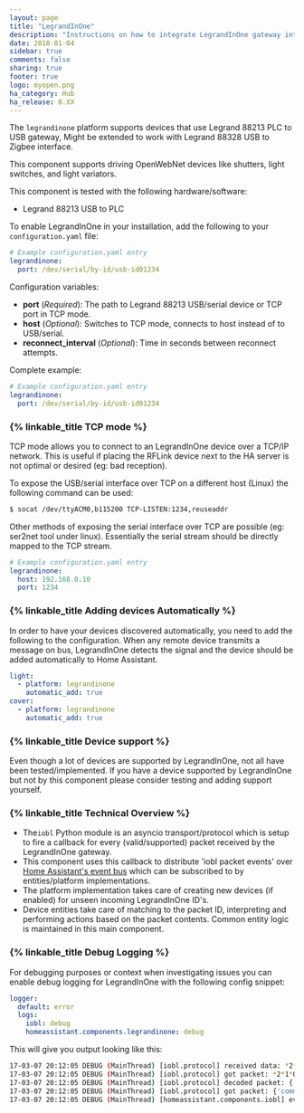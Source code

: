 ```yaml
---
layout: page
title: "LegrandInOne"
description: "Instructions on how to integrate LegrandInOne gateway into Home Assistant."
date: 2018-01-04
sidebar: true
comments: false
sharing: true
footer: true
logo: myopen.png
ha_category: Hub
ha_release: 0.XX
---
```


The `legrandinone` platform supports devices that use Legrand 88213 PLC to USB gateway, Might be extended to work with Legrand 88328 USB to Zigbee interface.

This component supports driving OpenWebNet devices like shutters, light switches, and light variators.

This component is tested with the following hardware/software:

- Legrand 88213 USB to PLC

To enable LegrandInOne in your installation, add the following to your `configuration.yaml` file:

```yaml
# Example configuration.yaml entry
legrandinone:
  port: /dev/serial/by-id/usb-id01234
```

Configuration variables:

- **port** (*Required*): The path to Legrand 88213 USB/serial device or TCP port in TCP mode.
- **host** (*Optional*): Switches to TCP mode, connects to host instead of to USB/serial.
- **reconnect_interval** (*Optional*): Time in seconds between reconnect attempts.

Complete example:

```yaml
# Example configuration.yaml entry
legrandinone:
  port: /dev/serial/by-id/usb-id01234
```

### {% linkable_title TCP mode %}

TCP mode allows you to connect to an LegrandInOne device over a TCP/IP network. This is useful if placing the RFLink device next to the HA server is not optimal or desired (eg: bad reception).

To expose the USB/serial interface over TCP on a different host (Linux) the following command can be used:

```bash
$ socat /dev/ttyACM0,b115200 TCP-LISTEN:1234,reuseaddr
```

Other methods of exposing the serial interface over TCP are possible (eg: ser2net tool under linux). Essentially the serial stream should be directly mapped to the TCP stream.

```yaml
# Example configuration.yaml entry
legrandinone:
  host: 192.168.0.10
  port: 1234
```

### {% linkable_title Adding devices Automatically %}

In order to have your devices discovered automatically, you need to add the following to the configuration.
When any remote device transmits a message on bus, LegrandInOne detects the signal and the device should be added automatically to Home Assistant.

```yaml
light:
  - platform: legrandinone
    automatic_add: true
cover:
  - platform: legrandinone
    automatic_add: true
```

### {% linkable_title Device support %}

Even though a lot of devices are supported by LegrandInOne, not all have been tested/implemented. If you have a device supported by LegrandInOne but not by this component please consider testing and adding support yourself.

### {% linkable_title Technical Overview %}

- The`iobl` Python module is an asyncio transport/protocol which is setup to fire a callback for every (valid/supported) packet received by the LegrandInOne gateway.
- This component uses this callback to distribute 'iobl packet events' over [Home Assistant's event bus](/docs/configuration/events/) which can be subscribed to by entities/platform implementations.
- The platform implementation takes care of creating new devices (if enabled) for unseen incoming LegrandInOne ID's.
- Device entities take care of matching to the packet ID, interpreting and performing actions based on the packet contents. Common entity logic is maintained in this main component.

### {% linkable_title Debug Logging %}

For debugging purposes or context when investigating issues you can enable debug logging for LegrandInOne with the following config snippet:

```yaml
logger:
  default: error
  logs:
    iobl: debug
    homeassistant.components.legrandinone: debug
```

This will give you output looking like this:

```bash
17-03-07 20:12:05 DEBUG (MainThread) [iobl.protocol] received data: *2*1*0#15786305##
17-03-07 20:12:05 DEBUG (MainThread) [iobl.protocol] got packet: *2*1*0#15786305##
17-03-07 20:12:05 DEBUG (MainThread) [iobl.protocol] decoded packet: {'command': '', 'media': 'plc', 'type': 'bus_command', 'mode': 'broadcast', 'who': 'automation', 'legrand_id': '986644', 'what': 'move_up', 'unit': '1'}
17-03-07 20:12:05 DEBUG (MainThread) [iobl.protocol] got packet: {'command': '', 'media': 'plc', 'type': 'bus_command', 'mode': 'broadcast', 'who': 'automation', 'legrand_id': '986644', 'what': 'move_up', 'unit': '1'}
17-03-07 20:12:05 DEBUG (MainThread) [homeassistant.components.iobl] event of type bus_command: {'command': '', 'media': 'plc', 'type': 'bus_command', 'mode': 'broadcast', 'who': 'automation', 'legrand_id': '986644', 'what': 'move_up', 'unit': '1'}
```
